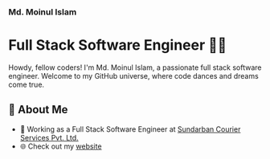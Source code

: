 ### Md. Moinul Islam
# Full Stack Software Engineer 👨‍💻

Howdy, fellow coders! I'm Md. Moinul Islam, a passionate full stack software engineer. Welcome to my GitHub universe, where code dances and dreams come true.

## 🚀 About Me

- 💼 Working as a Full Stack Software Engineer at <a href="https://www.sundarbancourierltd.com">Sundarban Courier Services Pvt. Ltd.</a>
- 🌐 Check out my <a href="https:://thesupersoft.com">website</a>
